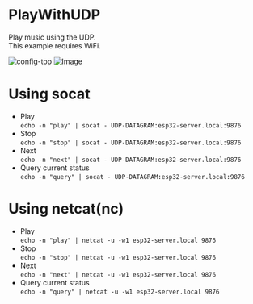 # PlayWithUDP

Play music using the UDP.   
This example requires WiFi.   

![config-top](https://user-images.githubusercontent.com/6020549/215076675-9ff62410-2996-4259-9262-307726c466ea.jpg)
![Image](https://github.com/user-attachments/assets/00a2c9fb-2776-4edf-8eda-4f5cf5cf5a18)

# Using socat
- Play   
```echo -n "play" | socat - UDP-DATAGRAM:esp32-server.local:9876```   
- Stop   
```echo -n "stop" | socat - UDP-DATAGRAM:esp32-server.local:9876```   
- Next   
```echo -n "next" | socat - UDP-DATAGRAM:esp32-server.local:9876```   
- Query current status   
```echo -n "query" | socat - UDP-DATAGRAM:esp32-server.local:9876```   

# Using netcat(nc)
- Play   
```echo -n "play" | netcat -u -w1 esp32-server.local 9876```   
- Stop   
```echo -n "stop" | netcat -u -w1 esp32-server.local 9876```   
- Next   
```echo -n "next" | netcat -u -w1 esp32-server.local 9876```   
- Query current status   
```echo -n "query" | netcat -u -w1 esp32-server.local 9876```   
